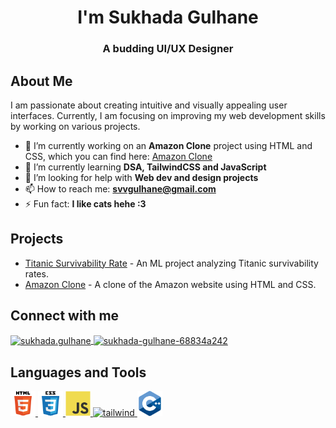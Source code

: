 <h1 align="center">I'm Sukhada Gulhane</h1>
<h3 align="center">A budding UI/UX Designer</h3>

## About Me
I am passionate about creating intuitive and visually appealing user interfaces. Currently, I am focusing on improving my web development skills by working on various projects.

- 🛒 I’m currently working on an **Amazon Clone** project using HTML and CSS, which you can find here: [Amazon Clone](https://github.com/sukhada35/amazon-clone)
- 🌱 I’m currently learning **DSA, TailwindCSS and JavaScript**
- 🤝 I’m looking for help with **Web dev and design projects**
- 📫 How to reach me: **svvgulhane@gmail.com**
- ⚡ Fun fact: **I like cats hehe :3**

## Projects
- [Titanic Survivability Rate](https://github.com/ashmit27j/Tech-project-modified) - An ML project analyzing Titanic survivability rates.
- [Amazon Clone](https://github.com/sukhada35/amazon-clone) - A clone of the Amazon website using HTML and CSS.

## Connect with me
<p align="left">
  <a href="https://instagram.com/sukhada.gulhane" target="blank">
    <img align="center" src="https://raw.githubusercontent.com/rahuldkjain/github-profile-readme-generator/master/src/images/icons/Social/instagram.svg" alt="sukhada.gulhane" height="30" width="40" />
  </a>
  <a href="https://linkedin.com/in/sukhada-gulhane-68834a242" target="blank">
    <img align="center" src="https://raw.githubusercontent.com/rahuldkjain/github-profile-readme-generator/master/src/images/icons/Social/linked-in-alt.svg" alt="sukhada-gulhane-68834a242" height="30" width="40"/>
  </a>
</p>

## Languages and Tools
<p align="left">
  <a href="https://www.w3.org/html/" target="_blank" rel="noreferrer">
    <img src="https://raw.githubusercontent.com/devicons/devicon/master/icons/html5/html5-original-wordmark.svg" alt="html5" width="40" height="40"/>
  </a>
  <a href="https://www.w3schools.com/css/" target="_blank" rel="noreferrer">
    <img src="https://raw.githubusercontent.com/devicons/devicon/master/icons/css3/css3-original-wordmark.svg" alt="css3" width="40" height="40"/>
  </a>
  <a href="https://developer.mozilla.org/en-US/docs/Web/JavaScript" target="_blank" rel="noreferrer">
    <img src="https://raw.githubusercontent.com/devicons/devicon/master/icons/javascript/javascript-original.svg" alt="javascript" width="40" height="40"/>
  </a>
  <a href="https://tailwindcss.com/" target="_blank" rel="noreferrer">
    <img src="https://www.vectorlogo.zone/logos/tailwindcss/tailwindcss-icon.svg" alt="tailwind" width="40" height="40"/>
  </a>
  <a href="https://www.w3schools.com/cpp/" target="_blank" rel="noreferrer">
    <img src="https://raw.githubusercontent.com/devicons/devicon/master/icons/cplusplus/cplusplus-original.svg" alt="cplusplus" width="40" height="40"/>
  </a>
</p>

